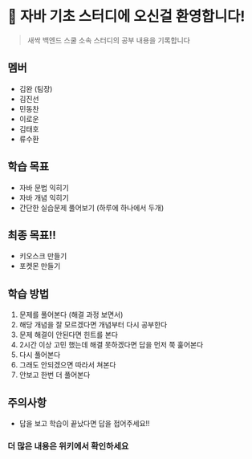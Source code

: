# 🌱 자바 기초 스터디에 오신걸 환영합니다!
> 새싹 백엔드 스쿨 소속 스터디의 공부 내용을 기록합니다

## 멤버
- 김완 (팀장)
- 김진선
- 민동찬
- 이로운
- 김태호
- 류수환

## 학습 목표
- 자바 문법 익히기
- 자바 개념 익히기
- 간단한 실습문제 풀어보기 (하루에 하나에서 두개)

## 최종 목표!!
- 키오스크 만들기
- 포켓몬 만들기

## 학습 방법
1. 문제를 풀어본다 (해결 과정 보면서)
2. 해당 개념을 잘 모르겠다면 개념부터 다시 공부한다
3. 문제 해결이 안된다면 힌트를 본다
4. 2시간 이상 고민 했는데 해결 못하겠다면 답을 먼저 쭉 훑어본다
5. 다시 풀어본다
6. 그래도 안되겠으면 따라서 쳐본다
7. 안보고 한번 더 풀어본다

## 주의사항
- 답을 보고 학습이 끝났다면 답을 접어주세요!!

### 더 많은 내용은 위키에서 확인하세요
